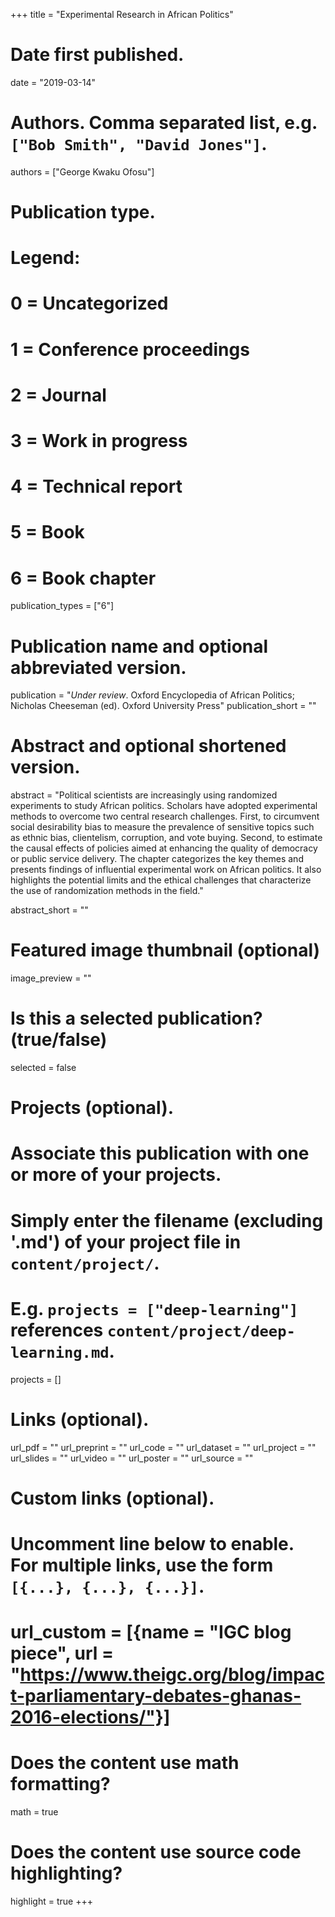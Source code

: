 +++
title = "Experimental Research in African Politics"

# Date first published.
date = "2019-03-14"

# Authors. Comma separated list, e.g. `["Bob Smith", "David Jones"]`.
authors = ["George Kwaku Ofosu"]

# Publication type.
# Legend:
# 0 = Uncategorized
# 1 = Conference proceedings
# 2 = Journal
# 3 = Work in progress
# 4 = Technical report
# 5 = Book
# 6 = Book chapter
publication_types = ["6"]

# Publication name and optional abbreviated version.
publication = "*Under review*. Oxford Encyclopedia of African Politics; Nicholas Cheeseman (ed). Oxford University Press"
 publication_short = ""

# Abstract and optional shortened version.
abstract = "Political scientists are increasingly using randomized experiments to study African politics. Scholars have adopted experimental methods to overcome two central research challenges. First, to circumvent social desirability bias to measure the prevalence of sensitive topics such as ethnic bias, clientelism, corruption, and vote buying. Second, to estimate the causal effects of policies aimed at enhancing the quality of democracy or public service delivery. The chapter categorizes the key themes and presents findings of influential experimental work on African politics. It also highlights the potential limits and the ethical challenges that characterize the use of randomization methods in the field." 

abstract_short = ""

# Featured image thumbnail (optional)
image_preview = ""

# Is this a selected publication? (true/false)
selected = false

# Projects (optional).
#   Associate this publication with one or more of your projects.
#   Simply enter the filename (excluding '.md') of your project file in `content/project/`.
#   E.g. `projects = ["deep-learning"]` references `content/project/deep-learning.md`.
projects = []

# Links (optional).
url_pdf = ""
url_preprint = ""
url_code = ""
url_dataset = ""
url_project = ""
url_slides = ""
url_video = ""
url_poster = ""
url_source = ""

# Custom links (optional).
#   Uncomment line below to enable. For multiple links, use the form `[{...}, {...}, {...}]`.
# url_custom = [{name = "IGC blog piece", url = "https://www.theigc.org/blog/impact-parliamentary-debates-ghanas-2016-elections/"}]

# Does the content use math formatting?
math = true

# Does the content use source code highlighting?
highlight = true
+++
